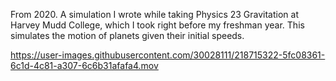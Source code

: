 From 2020. A simulation I wrote while taking Physics 23 Gravitation at Harvey Mudd College, which I took right before my freshman year. This simulates the motion of planets given their initial speeds. 

https://user-images.githubusercontent.com/30028111/218715322-5fc08361-6c1d-4c81-a307-6c6b31afafa4.mov
